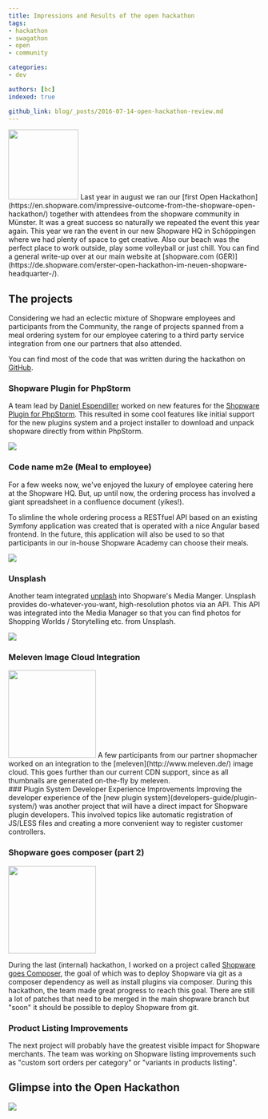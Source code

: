 ```yaml
---
title: Impressions and Results of the open hackathon
tags:
- hackathon
- swagathon
- open
- community

categories:
- dev

authors: [bc]
indexed: true

github_link: blog/_posts/2016-07-14-open-hackathon-review.md
---
```


<img src="/blog/img/open-hackathon-2016/cody_mate.jpg" alt="" width="140" class="is-float-left" />
Last year in august we ran our [first Open Hackathon](https://en.shopware.com/impressive-outcome-from-the-shopware-open-hackathon/) together with attendees from the shopware community in Münster. It was a great success so naturally we repeated the event this year again.
This year we ran the event in our new Shopware HQ in Schöppingen where we had plenty of space to get creative. Also our beach was the perfect place to work outside, play some volleyball or just chill. You can find a general write-up over at our main website at [shopware.com (GER)](https://de.shopware.com/erster-open-hackathon-im-neuen-shopware-headquarter-/).

<div style="clear:both"></div>

## The projects

Considering we had an eclectic mixture of Shopware employees and participants from the Community, the range of projects spanned from a meal ordering system for our employee catering to a third party service integration from one our partners that also attended.

You can find most of the code that was written during the hackathon on [GitHub](https://github.com/ShopwareHackathon).

### Shopware Plugin for PhpStorm
A team lead by [Daniel Espendiller](https://twitter.com/BigHaehnchen) worked on new features for the [Shopware Plugin for PhpStorm](https://plugins.jetbrains.com/plugin/7410?pr=).
This resulted in some cool features like initial support for the new plugins system and a project installer to download and unpack shopware directly from within PhpStorm.

![](/blog/img/open-hackathon-2016/phpstorm-plugin.jpg)

### Code name m2e (Meal to employee)
For a few weeks now, we've enjoyed the luxury of employee catering here at the Shopware HQ. But, up until now, the ordering process has involved a giant spreadsheet in a confluence document (yikes!).

To slimline the whole ordering process a RESTfuel API based on an existing Symfony application was created that is operated with a nice Angular based frontend.
In the future, this application will also be used to so that participants in our in-house Shopware Academy can choose their meals.

![](/blog/img/open-hackathon-2016/m2e_erd.jpg)

### Unsplash
Another team integrated [unplash](https://unsplash.com/) into Shopware's Media Manger. Unsplash provides do-whatever-you-want, high-resolution photos via an API. This API was integrated into the Media Manager so that you can find photos for Shopping Worlds / Storytelling etc. from Unsplash.

![](/blog/img/open-hackathon-2016/unsplash.png)
<div style="clear:both"></div>

### Meleven Image Cloud Integration
<img src="/blog/img/open-hackathon-2016/meleven-logo.png" class="is-float-left" style="width:175px" />
A few participants from our partner shopmacher worked on an integration to the [meleven](http://www.meleven.de/) image cloud. This goes further than our current CDN support, since as all thumbnails are generated on-the-fly by meleven.

<div style="clear:both"></div>
### Plugin System Developer Experience Improvements
Improving the developer experience of the [new plugin system](developers-guide/plugin-system/) was another project that will have a direct impact for Shopware plugin developers. This involved topics like automatic registration of JS/LESS files and creating a more convenient way to register customer controllers.

### Shopware goes composer (part 2)
<img src="/blog/img/open-hackathon-2016/logo-composer-transparent4.png" class="is-float-left" style="width:175px" />

During the last (internal) hackathon, I worked on a project called [Shopware goes Composer](/blog/2016/02/11/projects-of-the-first-internal-hackathon-in-2016/#shopware-goes-composer), the goal of which was to deploy Shopware via git as a composer dependency as well as install plugins via composer. During this hackathon, the team made great progress to reach this goal. There are still a lot of patches that need to be merged in the main shopware branch but "soon" it should be possible to deploy Shopware from git.

<div style="clear:both"></div>

### Product Listing Improvements
The next project will probably have the greatest visible impact for Shopware merchants. The team was working on Shopware listing improvements such as "custom sort orders per category" or "variants in products listing".

## Glimpse into the Open Hackathon

![](/blog/img/open-hackathon-2016/breakfast.jpg)
